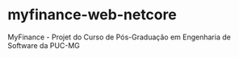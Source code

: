 # myfinance-web-netcore
 MyFinance - Projet do Curso de Pós-Graduação em Engenharia de Software da PUC-MG

